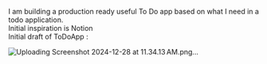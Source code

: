 I am building a production ready useful To Do app based on what I need in a todo application. <br>
Initial inspiration is Notion <br>
Initial draft of ToDoApp : <br>

![Uploading Screenshot 2024-12-28 at 11.34.13 AM.png…]()
